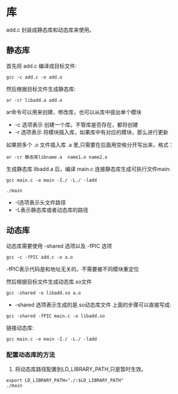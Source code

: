 # 库

add.c 封装成静态库和动态库来使用。
## 静态库
首先将 add.c 编译成目标文件:
```shell script
gcc -c add.c -o add.o
```

然后根据目标文件生成静态库:
```shell script
ar -cr libadd.a add.o
```
ar命令可以用来创建、修改库，也可以从库中提出单个模块

* -c 选项表示 创建一个库。不管库是否存在，都将创建
* -r 选项表示 将模块插入库，如果库中有对应的模块，那么进行更新

如果把多个 .o 文件插入库 .a 里,只需要在后面用空格分开写出来，格式：
```shell script
ar -cr 静态库libname.a  name1.o name2.o
```

生成静态库 libadd.a 后，编译 main.c 连接静态库生成可执行文件main:

```shell script
gcc main.c -o main -I./ -L./ -ladd

./main
```
* -I选项表示头文件路径
* -L表示静态库或者动态库的路径


## 动态库
动态库需要使用 -shared 选项以及 -fPIC 选项
```shell script
gcc -c -fPIC add.c -o a.o
```
-fPIC表示代码是和地址无关的，不需要被不同模块重定位

然后根据目标文件生成动态库.so文件
```shell script
gcc -shared -o libadd.so a.o
```
* -shared 选项表示生成的是.so动态库文件
上面的步骤可以直接写成:
```shell script
gcc -shared -fPIC main.c -o libadd.so
```

链接动态库:
```shell script
gcc main.c -o main -I./ -L./ -ladd
```

### 配置动态库的方法
1. 将动态库路径配置到LD_LIBRARY_PATH,只是暂时生效。
```shell script
export LD_LIBRARY_PATH="./:$LD_LIBRARY_PATH"
./main
```
